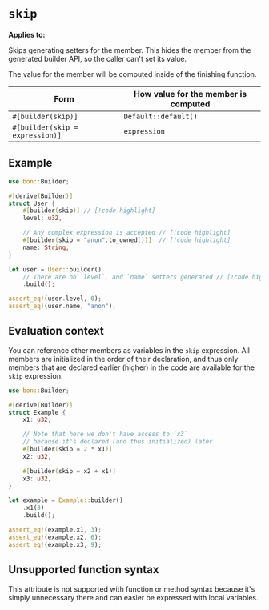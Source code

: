 # `skip`

**Applies to:** <Badge type="warning" text="struct fields"/>

Skips generating setters for the member. This hides the member from the generated builder API, so the caller can't set its value.

The value for the member will be computed inside of the finishing function.

| Form                            | How value for the member is computed |
| ------------------------------- | ------------------------------------ |
| `#[builder(skip)]`              | `Default::default()`                 |
| `#[builder(skip = expression)]` | `expression`                         |

## Example

```rust
use bon::Builder;

#[derive(Builder)]
struct User {
    #[builder(skip)] // [!code highlight]
    level: u32,

    // Any complex expression is accepted // [!code highlight]
    #[builder(skip = "anon".to_owned())]  // [!code highlight]
    name: String,
}

let user = User::builder()
    // There are no `level`, and `name` setters generated // [!code highlight]
    .build();

assert_eq!(user.level, 0);
assert_eq!(user.name, "anon");
```

## Evaluation context

You can reference other members as variables in the `skip` expression. All members are initialized in the order of their declaration, and thus only members that are declared earlier (higher) in the code are available for the `skip` expression.

```rust
use bon::Builder;

#[derive(Builder)]
struct Example {
    x1: u32,

    // Note that here we don't have access to `x3`
    // because it's declared (and thus initialized) later
    #[builder(skip = 2 * x1)]
    x2: u32,

    #[builder(skip = x2 + x1)]
    x3: u32,
}

let example = Example::builder()
    .x1(3)
    .build();

assert_eq!(example.x1, 3);
assert_eq!(example.x2, 6);
assert_eq!(example.x3, 9);
```

## Unsupported function syntax

This attribute is not supported with function or method syntax because it's simply unnecessary there and can easier be expressed with local variables.
